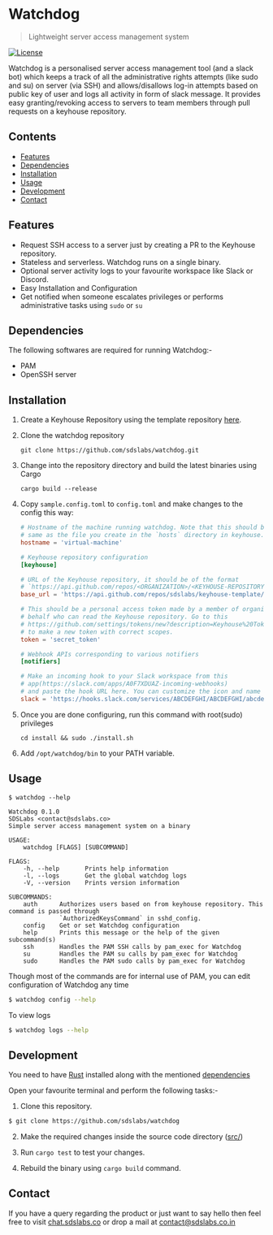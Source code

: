 # Watchdog

> Lightweight server access management system

[![License](https://img.shields.io/badge/license-MIT-blue.svg)](https://github.com/sdslabs/watchdog/blob/master/LICENSE.md)

Watchdog is a personalised server access management tool (and a slack bot) which keeps a track of all the administrative rights attempts (like sudo and su) on server (via SSH) and allows/disallows log-in attempts based on public key of user and logs all activity in form of slack message. It provides easy granting/revoking access to servers to team members through pull requests on a keyhouse repository.

## Contents

* [Features](#features)
* [Dependencies](#dependencies)
* [Installation](#installation)
* [Usage](#usage)
* [Development](#development)
* [Contact](#contact)


## Features

* Request SSH access to a server just by creating a PR to the Keyhouse repository.
* Stateless and serverless. Watchdog runs on a single binary.
* Optional server activity logs to your favourite workspace like Slack or Discord.
* Easy Installation and Configuration
* Get notified when someone escalates privileges or performs administrative tasks using `sudo` or `su`

## Dependencies

The following softwares are required for running Watchdog:-

* PAM
* OpenSSH server

## Installation

1. Create a Keyhouse Repository using the template repository [here](https://github.com/sdslabs/keyhouse-template).

2. Clone the watchdog repository

    `git clone https://github.com/sdslabs/watchdog.git`

3. Change into the repository directory and build the latest binaries using Cargo

    `cargo build --release`

4. Copy `sample.config.toml` to `config.toml` and make changes to the config this way:

    ```toml
    # Hostname of the machine running watchdog. Note that this should be
    # same as the file you create in the `hosts` directory in keyhouse.
    hostname = 'virtual-machine'

    # Keyhouse repository configuration
    [keyhouse]

    # URL of the Keyhouse repository, it should be of the format
    # `https://api.github.com/repos/<ORGANIZATION>/<KEYHOUSE-REPOSITORY>/contents`
    base_url = 'https://api.github.com/repos/sdslabs/keyhouse-template/contents'

    # This should be a personal access token made by a member of organization on his/her
    # behalf who can read the Keyhouse repository. Go to this
    # https://github.com/settings/tokens/new?description=Keyhouse%20Token&scopes=repo
    # to make a new token with correct scopes.
    token = 'secret_token'

    # Webhook APIs corresponding to various notifiers
    [notifiers]

    # Make an incoming hook to your Slack workspace from this
    # app(https://slack.com/apps/A0F7XDUAZ-incoming-webhooks)
    # and paste the hook URL here. You can customize the icon and name as you like.
    slack = 'https://hooks.slack.com/services/ABCDEFGHI/ABCDEFGHI/abcdefghijklmnopqrstuvwx'
    ```

5. Once you are done configuring, run this command with root(sudo) privileges

    `cd install && sudo ./install.sh`

6. Add `/opt/watchdog/bin` to your PATH variable.

## Usage

```
$ watchdog --help

Watchdog 0.1.0
SDSLabs <contact@sdslabs.co>
Simple server access management system on a binary

USAGE:
    watchdog [FLAGS] [SUBCOMMAND]

FLAGS:
    -h, --help       Prints help information
    -l, --logs       Get the global watchdog logs
    -V, --version    Prints version information

SUBCOMMANDS:
    auth      Authorizes users based on from keyhouse repository. This command is passed through
              `AuthorizedKeysCommand` in sshd_config.
    config    Get or set Watchdog configuration
    help      Prints this message or the help of the given subcommand(s)
    ssh       Handles the PAM SSH calls by pam_exec for Watchdog
    su        Handles the PAM su calls by pam_exec for Watchdog
    sudo      Handles the PAM sudo calls by pam_exec for Watchdog
```

Though most of the commands are for internal use of PAM, you can edit configuration of Watchdog any time

```sh
$ watchdog config --help
```

To view logs

```sh
$ watchdog logs --help
```

## Development

You need to have [Rust](https://www.rust-lang.org/tools/install) installed along with the mentioned [dependencies](#dependencies)

Open your favourite terminal and perform the following tasks:-

1. Clone this repository.

```bash
$ git clone https://github.com/sdslabs/watchdog
```

2. Make the required changes inside the source code directory ([src/](src/))

3. Run `cargo test` to test your changes.

4. Rebuild the binary using `cargo build` command.

## Contact

If you have a query regarding the product or just want to say hello then feel free to visit
[chat.sdslabs.co](http://chat.sdslabs.co/) or drop a mail at [contact@sdslabs.co.in](mailto:contact@sdslabs.co.in)
